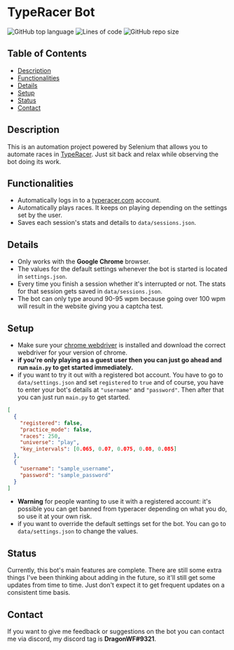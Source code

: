 # TypeRacer Bot

![GitHub top language](https://img.shields.io/github/languages/top/DragunWF/TypeRacer-Bot)
![Lines of code](https://img.shields.io/tokei/lines/github/DragunWF/TypeRacer-Bot)
![GitHub repo size](https://img.shields.io/github/repo-size/DragunWF/TypeRacer-Bot)

## Table of Contents

- [Description](#Description)
- [Functionalities](#Functionalities)
- [Details](#Details)
- [Setup](#Setup)
- [Status](#Status)
- [Contact](#Contact)

## Description

This is an automation project powered by Selenium that allows you to
automate races in [TypeRacer](https://play.typeracer.com/). Just sit back
and relax while observing the bot doing its work.

## Functionalities

- Automatically logs in to a [typeracer.com](https://play.typeracer.com/) account.
- Automatically plays races. It keeps on playing depending on the settings set by the user.
- Saves each session's stats and details to `data/sessions.json`.

## Details

- Only works with the **Google Chrome** browser.
- The values for the default settings whenever the bot is started is located
  in `settings.json`.
- Every time you finish a session whether it's interrupted or not. The stats for
  that session gets saved in `data/sessions.json`.
- The bot can only type around 90-95 wpm because going over 100 wpm will result in
  the website giving you a captcha test.

## Setup

- Make sure your [chrome webdriver](https://sites.google.com/a/chromium.org/chromedriver/downloads)
  is installed and download the correct webdriver for your version of chrome.
- **if you're only playing as a guest user then you can just go ahead and run `main.py` to get started immediately.**
- if you want to try it out with a registered bot account. You have to go to `data/settings.json`
  and set `registered` to `true` and of course, you have to enter your bot's details at `"username"`
  and `"password"`. Then after that you can just run `main.py` to get started.

```json
[
  {
    "registered": false,
    "practice_mode": false,
    "races": 250,
    "universe": "play",
    "key_intervals": [0.065, 0.07, 0.075, 0.08, 0.085]
  },
  {
    "username": "sample_username",
    "password": "sample_password"
  }
]
```

- **Warning** for people wanting to use it with a registered account: it's possible you can get
  banned from typeracer depending on what you do, so use it at your own risk.
- if you want to override the default settings set for the bot. You can go to
  `data/settings.json` to change the values.

## Status

Currently, this bot's main features are complete. There are still some extra things I've
been thinking about adding in the future, so it'll still get some updates from time to time.
Just don't expect it to get frequent updates on a consistent time basis.

## Contact

If you want to give me feedback or suggestions on the bot you can contact me via
discord, my discord tag is **DragonWF#9321**.

